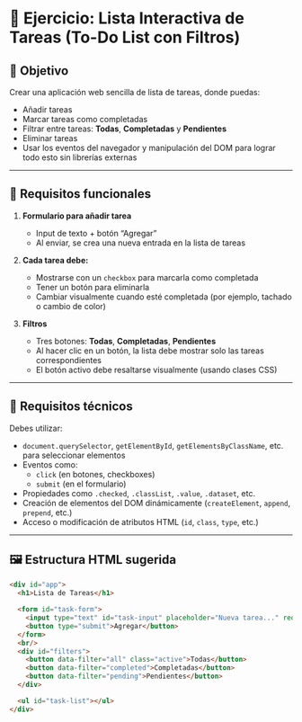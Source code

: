 # 🧠 Ejercicio: Lista Interactiva de Tareas (To-Do List con Filtros)

## 🎯 Objetivo

Crear una aplicación web sencilla de lista de tareas, donde puedas:

- Añadir tareas
- Marcar tareas como completadas
- Filtrar entre tareas: **Todas**, **Completadas** y **Pendientes**
- Eliminar tareas
- Usar los eventos del navegador y manipulación del DOM para lograr todo esto sin librerías externas

---

## 📝 Requisitos funcionales

1. **Formulario para añadir tarea**
   - Input de texto + botón “Agregar”
   - Al enviar, se crea una nueva entrada en la lista de tareas

2. **Cada tarea debe:**
   - Mostrarse con un `checkbox` para marcarla como completada
   - Tener un botón para eliminarla
   - Cambiar visualmente cuando esté completada (por ejemplo, tachado o cambio de color)

3. **Filtros**
   - Tres botones: **Todas**, **Completadas**, **Pendientes**
   - Al hacer clic en un botón, la lista debe mostrar solo las tareas correspondientes
   - El botón activo debe resaltarse visualmente (usando clases CSS)

---

## 🔧 Requisitos técnicos

Debes utilizar:

- `document.querySelector`, `getElementById`, `getElementsByClassName`, etc. para seleccionar elementos
- Eventos como:
  - `click` (en botones, checkboxes)
  - `submit` (en el formulario)
- Propiedades como `.checked`, `.classList`, `.value`, `.dataset`, etc.
- Creación de elementos del DOM dinámicamente (`createElement`, `append`, `prepend`, etc.)
- Acceso o modificación de atributos HTML (`id`, `class`, `type`, etc.)

---

## 🖼️ Estructura HTML sugerida

```html
<div id="app">
  <h1>Lista de Tareas</h1>

  <form id="task-form">
    <input type="text" id="task-input" placeholder="Nueva tarea..." required />
    <button type="submit">Agregar</button>
  </form>
  <br/>
  <div id="filters">
    <button data-filter="all" class="active">Todas</button>
    <button data-filter="completed">Completadas</button>
    <button data-filter="pending">Pendientes</button>
  </div>

  <ul id="task-list"></ul>
</div>
```

